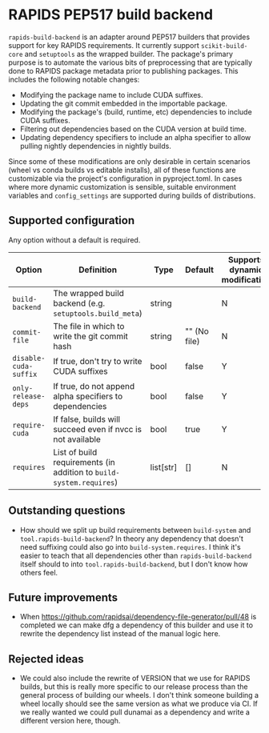 # RAPIDS PEP517 build backend

`rapids-build-backend` is an adapter around PEP517 builders that provides support for key RAPIDS requirements.
It currently support `scikit-build-core` and `setuptools` as the wrapped builder.
The package's primary purpose is to automate the various bits of preprocessing that are typically done to RAPIDS package metadata prior to publishing packages.
This includes the following notable changes:
- Modifying the package name to include CUDA suffixes.
- Updating the git commit embedded in the importable package.
- Modifying the package's (build, runtime, etc) dependencies to include CUDA suffixes.
- Filtering out dependencies based on the CUDA version at build time.
- Updating dependency specifiers to include an alpha specifier to allow pulling nightly dependencies in nightly builds.

Since some of these modifications are only desirable in certain scenarios (wheel vs conda builds vs editable installs), all of these functions are customizable via the project's configuration in pyproject.toml.
In cases where more dynamic customization is sensible, suitable environment variables and `config_settings` are supported during builds of distributions.

## Supported configuration

Any option without a default is required.

| Option                | Definition                                                          | Type      | Default      | Supports dynamic modification |
|-----------------------|---------------------------------------------------------------------|-----------|--------------|-------------------------------|
| `build-backend`       | The wrapped build backend (e.g. `setuptools.build_meta`)            | string    |              | N                             |
| `commit-file`         | The file in which to write the git commit hash                      | string    | "" (No file) | N                             |
| `disable-cuda-suffix` | If true, don't try to write CUDA suffixes                           | bool      | false        | Y                             |
| `only-release-deps`   | If true, do not append alpha specifiers to dependencies             | bool      | false        | Y                             |
| `require-cuda`        | If false, builds will succeed even if nvcc is not available         | bool      | true         | Y                             |
| `requires`            | List of build requirements (in addition to `build-system.requires`) | list[str] | []           | N                             |


## Outstanding questions

- How should we split up build requirements between `build-system` and `tool.rapids-build-backend`? In theory any dependency that doesn't need suffixing could also go into `build-system.requires`. I think it's easier to teach that all dependencies other than `rapids-build-backend` itself should to into `tool.rapids-build-backend`, but I don't know how others feel.

## Future improvements

- When https://github.com/rapidsai/dependency-file-generator/pull/48 is completed we can make dfg a dependency of this builder and use it to rewrite the dependency list instead of the manual logic here.

## Rejected ideas

- We could also include the rewrite of VERSION that we use for RAPIDS builds, but this is really more specific to our release process than the general process of building our wheels. I don't think someone building a wheel locally should see the same version as what we produce via CI. If we really wanted we could pull dunamai as a dependency and write a different version here, though.

